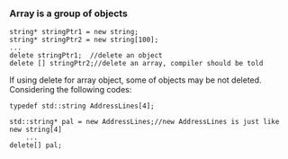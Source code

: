 ### Array is a group of objects

```
string* stringPtr1 = new string;
string* stringPtr2 = new string[100];
...
delete stringPtr1;	//delete an object
delete [] stringPtr2;//delete an array, compiler should be told
```
If using delete for array object, some of objects may be not deleted.
Considering the following codes:
```
typedef std::string AddressLines[4];

std::string* pal = new AddressLines;//new AddressLines is just like new string[4]
	...
delete[] pal;
```